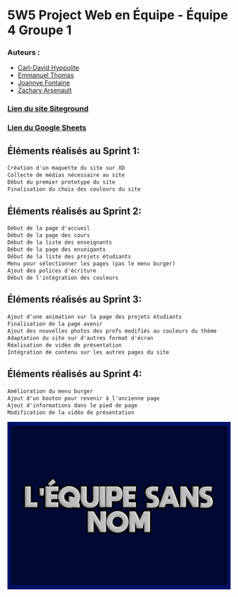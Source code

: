 # 5W5 Project Web en Équipe - Équipe 4 Groupe 1
### Auteurs :
- [Carl-David Hyppolite](https://github.com/cdhyppolite)
- [Emmanuel Thomas](https://github.com/Thomas21Emmanuel)
- [Joannye Fontaine](https://github.com/jfontaine2000)
- [Zachary Arsenault](https://github.com/TheFrenchBuck)
### [Lien du site Siteground](https://timm178.sg-host.com/)
### [Lien du Google Sheets](https://docs.google.com/spreadsheets/d/1tfcWJ_KfRK7A1qLzvmbN3c6tjl_g7qarUelLplwTTVQ/edit#gid=0)
## Éléments réalisés au Sprint 1:
```
Création d'un maquette du site sur XD
Collecte de médias nécessaire au site
Début du premier prototype du site
Finalisation du choix des couleurs du site
```
## Éléments réalisés au Sprint 2:
```
Début de la page d'accueil
Début de la page des cours
Début de la liste des enseignants
Début de la page des enseigants
Début de la liste des projets étudiants
Menu pour sélectionner les pages (pas le menu burger)
Ajout des polices d'écriture
Début de l'intégration des couleurs
```

## Éléments réalisés au Sprint 3:
```
Ajout d'une animation sur la page des projets étudiants
Finalisation de la page avenir
Ajout des nouvelles photos des profs modifiés au couleurs du thème
Adaptation du site sur d'autres format d'écran
Réalisation de vidéo de présentation
Intégration de contenu sur les autres pages du site
```
## Éléments réalisés au Sprint 4:
```
Amélioration du menu burger
Ajout d'un bouton pour revenir à l'ancienne page
Ajout d'informations dans le pied de page
Modification de la vidéo de présentation
```
![Image](./screenshot.png "Image du Thème")